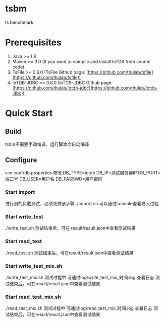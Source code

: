 # tsbm
ts benchmark 

# Prerequisites
1. Java >= 1.8
2. Maven >= 3.0 (If you want to compile and install IoTDB from source code)
3. TsFile >= 0.6.0 (TsFile Github page: [https://github.com/thulab/tsfile](https://github.com/thulab/tsfile))
4. IoTDB-JDBC >= 0.6.0 (IoTDB-JDBC Github page: [https://github.com/thulab/iotdb-jdbc](https://github.com/thulab/iotdb-jdbc))

# Quick Start
## Build
tsbm不需要手动编译，运行脚本会自动编译
## Configure
vim conf/db.properties
修改
DB_TYPE=iotdb
DB_IP=测试服务器IP
DB_PORT=端口号
DB_USER=用户名
DB_PASSWD=用户密码
### Start import
进行别的负载测试，必须先做该步骤
./import.sh
可以通过console查看导入过程
### Start write_test
./write_test.sh
测试结束后，可在 result/result.json中查看测试结果
### Start read_test
./read_test.sh
测试结束后，可在result/result.json中查看测试结果
### Start write_test_mix.sh
./write_test_mix.sh
测试过程中 可通过log/write_test_mix_时间.log 查看日志
测试结束后，可在result/result.json中查看测试结果
### Start read_test_mix.sh
./read_test_mix.sh
测试过程中 可通过log/read_test_mix_时间.log 查看日志
测试结束后，可在result/result.json中查看测试结果
